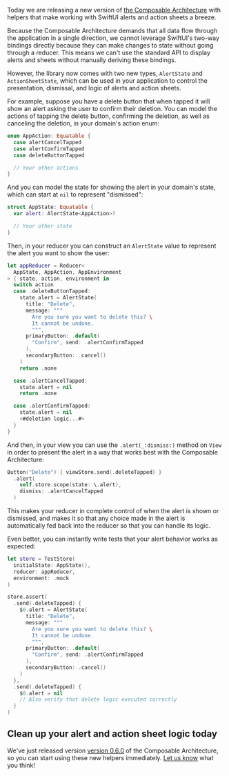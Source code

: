 Today we are releasing a new version of
[the Composable Architecture](https://github.com/pointfreeco/swift-composable-architecture) with
helpers that make working with SwiftUI alerts and action sheets a breeze.

Because the Composable Architecture demands that all data flow through the application in a single
direction, we cannot leverage SwiftUI's two-way bindings directly because they can make changes to
state without going through a reducer. This means we can't use the standard API to display alerts
and sheets without manually deriving these bindings.

However, the library now comes with two new types, `AlertState` and `ActionSheetState`, which can be
used in your application to control the presentation, dismissal, and logic of alerts and action
sheets.

For example, suppose you have a delete button that when tapped it will show an alert asking the user
to confirm their deletion.
You can model the actions of tapping the delete button, confirming the deletion, as well as
canceling the deletion, in your domain's action enum:

```swift
enum AppAction: Equatable {
  case alertCancelTapped
  case alertConfirmTapped
  case deleteButtonTapped

  // Your other actions
}
```

And you can model the state for showing the alert in your domain's state, which can start at `nil`
to represent "dismissed":

```swift
struct AppState: Equatable {
  var alert: AlertState<AppAction>?

  // Your other state
}
```

Then, in your reducer you can construct an `AlertState` value to represent the alert you want to
show the user:

```swift
let appReducer = Reducer<
  AppState, AppAction, AppEnvironment
> { state, action, environment in
  switch action
  case .deleteButtonTapped:
    state.alert = AlertState(
      title: "Delete",
      message: """
        Are you sure you want to delete this? \
        It cannot be undone.
        """,
      primaryButton: .default(
        "Confirm", send: .alertConfirmTapped
      ),
      secondaryButton: .cancel()
    )
    return .none

  case .alertCancelTapped:
    state.alert = nil
    return .none

  case .alertConfirmTapped:
    state.alert = nil
    <#deletion logic...#>
  }
}
```

And then, in your view you can use the `.alert(_:dismiss:)` method on `View` in order to present the
alert in a way that works best with the Composable Architecture:

```swift
Button("Delete") { viewStore.send(.deleteTapped) }
  .alert(
    self.store.scope(state: \.alert),
    dismiss: .alertCancelTapped
  )
```

This makes your reducer in complete control of when the alert is shown or dismissed, and makes it so
that any choice made in the alert is automatically fed back into the reducer so that you can handle
its logic.

Even better, you can instantly write tests that your alert behavior works as expected:

```swift
let store = TestStore(
  initialState: AppState(),
  reducer: appReducer,
  environment: .mock
)

store.assert(
  .send(.deleteTapped) {
    $0.alert = AlertState(
      title: "Delete",
      message: """
        Are you sure you want to delete this? \
        It cannot be undone.
        """,
      primaryButton: .default(
        "Confirm", send: .alertConfirmTapped
      ),
      secondaryButton: .cancel()
    )
  },
  .send(.deleteTapped) {
    $0.alert = nil
    // Also verify that delete logic executed correctly
  }
)
```

## Clean up your alert and action sheet logic today

We've just released version [version 0.6.0](https://github.com/pointfreeco/swift-composable-architecture/releases/tag/0.6.0) of the
Composable Architecture, so you can start using these new helpers immediately.
[Let us know](https://twitter.com/pointfreeco) what you think!
